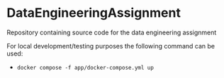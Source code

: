 # DataEngineeringAssignment
Repository containing source code for the data engineering assignment

For local development/testing purposes the following command can be used:
- ```docker compose -f app/docker-compose.yml up```
